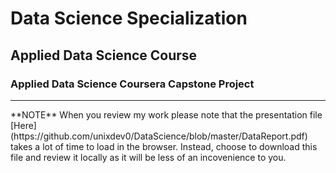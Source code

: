 # Data Science Specialization
## Applied Data Science Course
### Applied Data Science Coursera Capstone Project
<hr>
**NOTE** When you review my work please note that the presentation file [Here](https://github.com/unixdev0/DataScience/blob/master/DataReport.pdf) takes a lot of time to load in the browser. Instead, choose to download this file and review it locally as it will be less of an incovenience to you.
